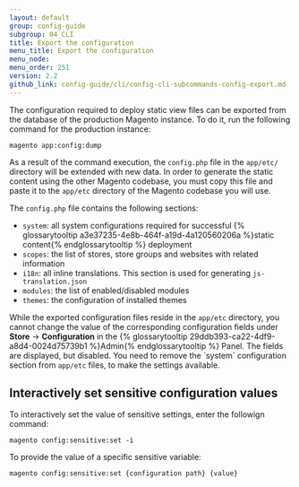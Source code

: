 ```yaml
---
layout: default
group: config-guide 
subgroup: 04_CLI
title: Export the configuration
menu_title: Export the configuration
menu_node: 
menu_order: 251
version: 2.2
github_link: config-guide/cli/config-cli-subcommands-config-export.md
---
```


The configuration required to deploy static view files can be exported from the database of the production Magento instance. To do it, run the following command for the production instance:

    magento app:config:dump

As a result of the command execution, the `config.php` file in the `app/etc/` directory will be extended with new data. In order to generate the static content using the other Magento codebase, you must copy this file and paste it to the `app/etc` directory of the Magento codebase you will use.

The `config.php` file contains the following sections:

- `system`: all system configurations required for successful {% glossarytooltip a3e37235-4e8b-464f-a19d-4a120560206a %}static content{% endglossarytooltip %} deployment
- `scopes`: the list of stores, store groups and websites with related information
- `i18n`:  all inline translations. This section is used for generating `js-translation.json`
- `modules`: the list of enabled/disabled modules
- `themes`: the configuration of installed themes

<div class="bs-callout bs-callout-info" id="info">
<span class="glyphicon-class">
<p>While the exported configuration files reside in the <code>app/etc</code> directory, you cannot change the value of the corresponding configuration fields under <b>Store</b> -> <b>Configuration</b> in the {% glossarytooltip 29ddb393-ca22-4df9-a8d4-0024d75739b1 %}Admin{% endglossarytooltip %} Panel. The fields are displayed, but disabled. You need to remove the `system` configuration section from <code>app/etc</code> files, to make the settings available.</p></span>
</div>

## Interactively set sensitive configuration values

To interactively set the value of sensitive settings, enter the followign command:

    magento config:sensitive:set -i

To provide the value of a specific sensitive variable:

    magento config:sensitive:set {configuration path} {value}
